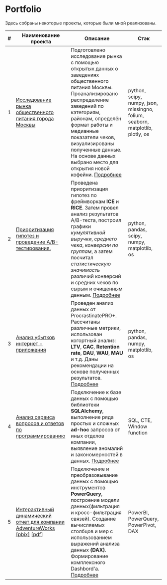 # Portfolio

Здесь собраны некоторые проекты, которые были мной реализованы.

| #  | Наименование проекта | Описание | Стэк |
| ------------- | ------------- | ------------- | ------------- |
| 1  | [Исследование рынка общеcтвенного питания города Москвы](https://nbviewer.org/github/gpspb/Portfolio/blob/main/Исследования%20рынка%20общепита%20города%20Москвы/MoscowCateringBiz.ipynb) | Подготовлено исследование рынка с помощью открытых данных о заведениях общественного питания Москвы. Проанализировано распределение заведений по категориям, районам, определён формат работы и медианные показатели чеков, визуализированы полученные данные. На основе данных выбрано место для открытия новой кофейни. [Подробнее](https://github.com/gpspb/Portfolio/tree/main/Исследования%20рынка%20общепита%20города%20Москвы)| python, scipy, numpy, json, missingno, folium, seaborn, matplotlib, plotly, os | 
| 2  | [Приоритизация гипотез и проведение A/B-тестирования.](https://github.com/gpspb/Portfolio/blob/main/Приоритизация%20и%20проверка%20гипотез/prioritization_and_hypothesis_testing.ipynb) | Проведена приоритизация гипотез по фреймворкам **ICE** и **RICE**. Затем провел анализ результатов A/B-теста, построил графики *кумулятивной выручки*, *среднего чека*, *конверсии по группам*, а затем посчитал *статистическую значимость* различий конверсий и средних чеков по сырым и очищенным данным. [Подробнее](https://github.com/gpspb/Portfolio/tree/main/Приоритизация%20и%20проверка%20гипотез)| python, pandas, scipy, numpy, matplotlib, os | 
| 3  | [Анализ убытков интернет - приложения](https://github.com/gpspb/Portfolio/blob/main/Анализ%20убытков%20интернет%20-%20приложения/loss_analysis_of_the_internet_application.ipynb) | Проведен анализ данных от ProcrastinatePRO+. Рассчитаны различные метрики, использован когортный анализ: **LTV**, **CAC**, **Retention rate**, **DAU**, **WAU**, **MAU** и т.д. Даны рекомендации на основе полученных результатов. [Подробнее](https://github.com/gpspb/Portfolio/tree/main/Анализ%20убытков%20интернет%20-%20приложения) | python, pandas, numpy, matplotlib, os |
| 4  | [Анализ сервиса вопросов и ответов по программированию](https://github.com/gpspb/Portfolio/blob/main/SQL/ProjectSQL.ipynb)  | Подключение к базе данных с помощью библиотеки **SQLAlchemy**, выполнение ряда простых и сложных **ad-hoc** запросов от иных отделов компании, выявление аномалий и закономерностей в данных. [Подробнее](https://github.com/gpspb/Portfolio/tree/main/SQL) | SQL, CTE, Window function |
| 5  | [Интерактивный динамический отчет для компании AdventureWorks](https://github.com/gpspb/Portfolio/tree/main/PowerBI%20Project) [[pbix]](https://github.com/gpspb/Portfolio/blob/main/PowerBI%20Project/AdventureWorks_Report.pbix) [[pdf]](https://github.com/gpspb/Portfolio/blob/main/PowerBI%20Project/AdventureWorks_Report.pdf) | Подключение и преобразовывание данных с помощью инструментов **PowerQuery**, построение модели данных(фильтрация и кросс-фильтрация связей). Создание вычисляемых столбцов и мер с использованием выражений анализа данных **(DAХ)**. Формирование комплексного Dashbord'a. [Подробнее](https://github.com/gpspb/Portfolio/tree/main/PowerBI%20Project) | PowerBI, PowerQuery, PowerPivot, DAX |
